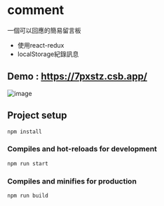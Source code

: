 # comment
一個可以回應的簡易留言板
- 使用react-redux
- localStorage紀錄訊息

## Demo : https://7pxstz.csb.app/
![image](https://user-images.githubusercontent.com/60773919/187589982-2a8c5541-7ff3-4c90-a73d-dab86956c4c9.png)

## Project setup
```
npm install
```

### Compiles and hot-reloads for development
```
npm run start
```

### Compiles and minifies for production
```
npm run build
```
